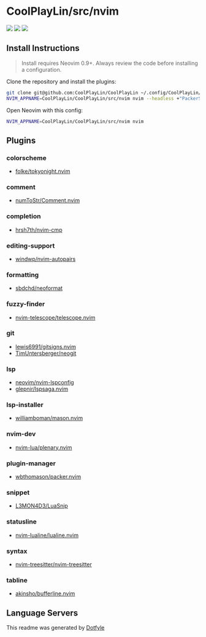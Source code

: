 # CoolPlayLin/src/nvim

<a href="https://dotfyle.com/CoolPlayLin/coolplaylin-src-nvim"><img src="https://dotfyle.com/CoolPlayLin/coolplaylin-src-nvim/badges/plugins?style=flat" /></a>
<a href="https://dotfyle.com/CoolPlayLin/coolplaylin-src-nvim"><img src="https://dotfyle.com/CoolPlayLin/coolplaylin-src-nvim/badges/leaderkey?style=flat" /></a>
<a href="https://dotfyle.com/CoolPlayLin/coolplaylin-src-nvim"><img src="https://dotfyle.com/CoolPlayLin/coolplaylin-src-nvim/badges/plugin-manager?style=flat" /></a>

## Install Instructions

> Install requires Neovim 0.9+. Always review the code before installing a configuration.

Clone the repository and install the plugins:

```sh
git clone git@github.com:CoolPlayLin/CoolPlayLin ~/.config/CoolPlayLin/CoolPlayLin
NVIM_APPNAME=CoolPlayLin/CoolPlayLin/src/nvim nvim --headless +"PackerSync" +qa
```

Open Neovim with this config:

```sh
NVIM_APPNAME=CoolPlayLin/CoolPlayLin/src/nvim nvim
```

## Plugins

### colorscheme

- [folke/tokyonight.nvim](https://dotfyle.com/plugins/folke/tokyonight.nvim)

### comment

- [numToStr/Comment.nvim](https://dotfyle.com/plugins/numToStr/Comment.nvim)

### completion

- [hrsh7th/nvim-cmp](https://dotfyle.com/plugins/hrsh7th/nvim-cmp)

### editing-support

- [windwp/nvim-autopairs](https://dotfyle.com/plugins/windwp/nvim-autopairs)

### formatting

- [sbdchd/neoformat](https://dotfyle.com/plugins/sbdchd/neoformat)

### fuzzy-finder

- [nvim-telescope/telescope.nvim](https://dotfyle.com/plugins/nvim-telescope/telescope.nvim)

### git

- [lewis6991/gitsigns.nvim](https://dotfyle.com/plugins/lewis6991/gitsigns.nvim)
- [TimUntersberger/neogit](https://dotfyle.com/plugins/TimUntersberger/neogit)

### lsp

- [neovim/nvim-lspconfig](https://dotfyle.com/plugins/neovim/nvim-lspconfig)
- [glepnir/lspsaga.nvim](https://dotfyle.com/plugins/glepnir/lspsaga.nvim)

### lsp-installer

- [williamboman/mason.nvim](https://dotfyle.com/plugins/williamboman/mason.nvim)

### nvim-dev

- [nvim-lua/plenary.nvim](https://dotfyle.com/plugins/nvim-lua/plenary.nvim)

### plugin-manager

- [wbthomason/packer.nvim](https://dotfyle.com/plugins/wbthomason/packer.nvim)

### snippet

- [L3MON4D3/LuaSnip](https://dotfyle.com/plugins/L3MON4D3/LuaSnip)

### statusline

- [nvim-lualine/lualine.nvim](https://dotfyle.com/plugins/nvim-lualine/lualine.nvim)

### syntax

- [nvim-treesitter/nvim-treesitter](https://dotfyle.com/plugins/nvim-treesitter/nvim-treesitter)

### tabline

- [akinsho/bufferline.nvim](https://dotfyle.com/plugins/akinsho/bufferline.nvim)

## Language Servers

This readme was generated by [Dotfyle](https://dotfyle.com)
